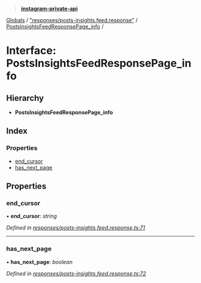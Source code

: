 > **[instagram-private-api](../README.md)**

[Globals](../README.md) / ["responses/posts-insights.feed.response"](../modules/_responses_posts_insights_feed_response_.md) / [PostsInsightsFeedResponsePage_info](_responses_posts_insights_feed_response_.postsinsightsfeedresponsepage_info.md) /

# Interface: PostsInsightsFeedResponsePage_info

## Hierarchy

* **PostsInsightsFeedResponsePage_info**

## Index

### Properties

* [end_cursor](_responses_posts_insights_feed_response_.postsinsightsfeedresponsepage_info.md#end_cursor)
* [has_next_page](_responses_posts_insights_feed_response_.postsinsightsfeedresponsepage_info.md#has_next_page)

## Properties

###  end_cursor

• **end_cursor**: *string*

*Defined in [responses/posts-insights.feed.response.ts:71](https://github.com/dilame/instagram-private-api/blob/e9c516c/src/responses/posts-insights.feed.response.ts#L71)*

___

###  has_next_page

• **has_next_page**: *boolean*

*Defined in [responses/posts-insights.feed.response.ts:72](https://github.com/dilame/instagram-private-api/blob/e9c516c/src/responses/posts-insights.feed.response.ts#L72)*
